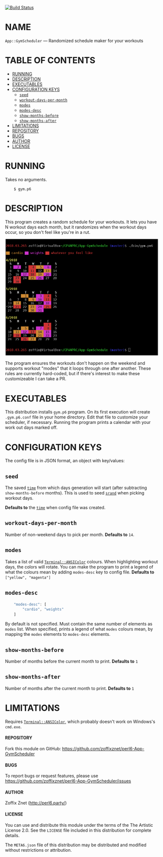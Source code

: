 [![Build Status](https://travis-ci.org/zoffixznet/perl6-App-GymScheduler.svg)](https://travis-ci.org/zoffixznet/perl6-App-GymScheduler)

# NAME

`App::GymScheduler` — Randomized schedule maker for your workouts

# TABLE OF CONTENTS
- [RUNNING](#running)
- [DESCRIPTION](#description)
- [EXECUTABLES](#executables)
- [CONFIGURATION KEYS](#configuration-keys)
    - [`seed`](#seed)
    - [`workout-days-per-month`](#workout-days-per-month)
    - [`modes`](#modes)
    - [`modes-desc`](#modes-desc)
    - [`show-months-before`](#show-months-before)
    - [`show-months-after`](#show-months-after)
- [LIMITATIONS](#limitations)
- [REPOSITORY](#repository)
- [BUGS](#bugs)
- [AUTHOR](#author)
- [LICENSE](#license)

# RUNNING

Takes no arguments.

```perl6
    $ gym.p6
```

# DESCRIPTION

This program creates a random schedule for your workouts. It lets you have N
workout days each month, but it randomizes when the workout days occur,
so you don't feel like you're in a rut.

![](sample.png)

The program ensures the workouts don't happen on the weekend and
supports workout "modes" that it loops through one after another. These rules
are currently hard-coded, but if there's interest to make these customizeable
I can take a PR.

# EXECUTABLES

This distribution installs `gym.p6` program. On its first execution will create
`.gym.p6.conf` file in your home directory. Edit that file to customize
your scheduler, if necessary. Running the program prints a calendar with
your work out days marked off.

# CONFIGURATION KEYS

The config file is in JSON format, an object with key/values:

## `seed`

The saved [`time`](https://docs.perl6.org/routine/time) from which days
generation will start (after subtracting `show-months-before` months). This
is used to seed [`srand`](https://docs.perl6.org/routine/srand) when picking
workout days.

**Defaults to** the [`time`](https://docs.perl6.org/routine/time) when
config file was created.

## `workout-days-per-month`

Number of non-weekend days to pick per month. **Defaults to** `14`.

## `modes`

Takes a list of valid
[`Terminal::ANSIColor`](https://github.com/tadzik/Terminal-ANSIColor) colours.
When highlighting workout days, the colors will rotate. You can make the
program to print a legend of what the colours mean by adding `modes-desc`
key to config file. **Defaults to** `["yellow", "magenta"]`

## `modes-desc`

```js
    "modes-desc": [
        "cardio", "weights"
    ]
```

By default is not specified. Must contain the same number of elements as
`modes` list. When specified, prints a legend of what `modes` colours mean,
by mapping the `modes` elements to `modes-desc` elements.

## `show-months-before`

Number of months before the current month to print. **Defaults to** `1`

## `show-months-after`

Number of months after the current month to print. **Defaults to** `1`

# LIMITATIONS

Requires
[`Terminal::ANSIColor`](https://modules.perl6.org/repo/Terminal::ANSIColor),
which probably doesn't work on Windows's `cmd.exe`.

#### REPOSITORY

Fork this module on GitHub:
https://github.com/zoffixznet/perl6-App-GymScheduler

#### BUGS

To report bugs or request features, please use
https://github.com/zoffixznet/perl6-App-GymScheduler/issues

#### AUTHOR

Zoffix Znet (http://perl6.party/)

#### LICENSE

You can use and distribute this module under the terms of the
The Artistic License 2.0. See the `LICENSE` file included in this
distribution for complete details.

The `META6.json` file of this distribution may be distributed and modified
without restrictions or attribution.
